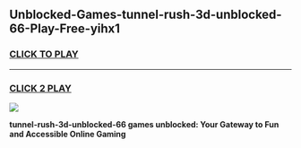 
## Unblocked-Games-tunnel-rush-3d-unblocked-66-Play-Free-yihx1
<h3>
<a href="https://premium76.site?title=tunnel-rush-3d-unblocked-66&ref=17A">CLICK TO PLAY</a></h3>
<hr>

<h3>
<a href="https://premium76.site?title=tunnel-rush-3d-unblocked-66&ref=17A">CLICK 2 PLAY</a>
  
</h3>

<a href="https://premium76.site?title=tunnel-rush-3d-unblocked-66&ref=17A"><img src="https://clearcache.store/games.png"></a>


**tunnel-rush-3d-unblocked-66 games unblocked: Your Gateway to Fun and Accessible Online Gaming**
